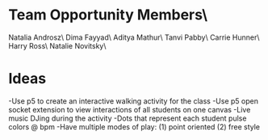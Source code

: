 
# Team Opportunity Members\\
Natalia Androsz\\
Dima Fayyad\\
Aditya Mathur\\
Tanvi Pabby\\
Carrie Hunner\\
Harry Ross\\
Natalie Novitsky\\


# Ideas
-Use p5 to create an interactive walking activity for the class
-Use p5 open socket extension to view interactions of all students on one canvas
-Live music DJing during the activity
-Dots that represent each student pulse colors @ bpm
-Have multiple modes of play: (1) point oriented (2) free style
